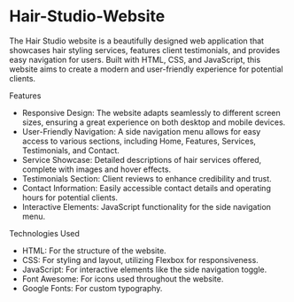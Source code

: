 # Hair-Studio-Website
The Hair Studio website is a beautifully designed web application that showcases hair styling services, features client testimonials, and provides easy navigation for users. Built with HTML, CSS, and JavaScript, this website aims to create a modern and user-friendly experience for potential clients.

Features
* Responsive Design: The website adapts seamlessly to different screen sizes, ensuring a great experience on both desktop and mobile devices.
* User-Friendly Navigation: A side navigation menu allows for easy access to various sections, including Home, Features, Services, Testimonials, and Contact.
* Service Showcase: Detailed descriptions of hair services offered, complete with images and hover effects.
* Testimonials Section: Client reviews to enhance credibility and trust.
* Contact Information: Easily accessible contact details and operating hours for potential clients.
* Interactive Elements: JavaScript functionality for the side navigation menu.
  
Technologies Used
* HTML: For the structure of the website.
* CSS: For styling and layout, utilizing Flexbox for responsiveness.
* JavaScript: For interactive elements like the side navigation toggle.
* Font Awesome: For icons used throughout the website.
* Google Fonts: For custom typography.

